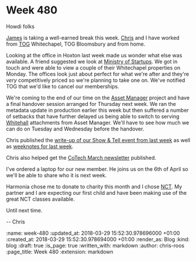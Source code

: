 Week 480
========

Howdi folks

[James][james-mead] is taking a well-earned break this week. [Chris][chris-lowis] and I have worked from [TOG][the-office-group] Whitechapel, TOG Bloomsbury and from home.

Looking at the office in Hoxton last week made us wonder what else was available. A friend suggested we look at [Ministry of Startups][ministry-of-startups]. We got in touch and were able to view a couple of their Whitechapel properties on Monday. The offices look just about perfect for what we're after and they're _very_ competitively priced so we're planning to take one on. We've notified TOG that we'd like to cancel our memberships.

We're coming to the end of our time on the [Asset Manager][asset-manager] project and have a final handover session arranged for Thursday next week. We ran the metadata update in production earlier this week but then suffered a number of setbacks that have further delayed us being able to switch to serving [Whitehall][whitehall] attachments from Asset Manager. We'll have to see how much we can do on Tuesday and Wednesday before the handover.

Chris published the [write-up of our Show & Tell event from last week][show-and-tell-42] as well as [weeknotes for last week][week-479].

Chris also helped get the [CoTech March newsletter][co-tech-newsletter] published.

I've ordered a laptop for our new member. He joins us on the 6th of April so we'll be able to share who it is next week.

Harmonia chose me to donate to charity this month and I chose [NCT][nct]. My partner and I are expecting our first child and have been making use of the great NCT classes available.

Until next time.

-- Chris

[asset-manager]: https://github.com/alphagov/asset-manager
[chris-lowis]: /chris-lowis
[co-tech-newsletter]: https://community.coops.tech/t/cotech-newsletter-march-2018/685
[james-mead]: /james-mead
[ministry-of-startups]: http://www.ministryofstartups.com/
[nct]: https://www.nct.org.uk/
[show-and-tell-42]: /show-and-tell-42
[the-office-group]: http://www.theofficegroup.co.uk/
[week-479]: /week-479
[whitehall]: http://github.com/alphagov/whitehall

:name: week-480
:updated_at: 2018-03-29 15:52:30.978696000 +01:00
:created_at: 2018-03-29 15:52:30.978694000 +01:00
:render_as: Blog
:kind: blog
:draft: true
:is_page: true
:written_with: markdown
:author: chris-roos
:page_title: Week 480
:extension: markdown
